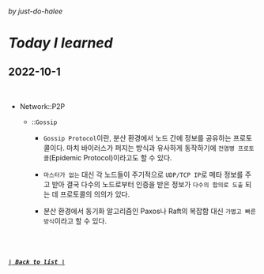 ###### _by just-do-halee_

# _Today I learned_

## 2022-10-1

<br>

- Network::P2P

  - ::`Gossip`

    - `Gossip Protocol`이란, 분산 환경에서 노드 간에 정보를 공유하는 프로토콜이다. 마치 바이러스가 퍼지는 방식과 유사하게 동작하기에 `전염병 프로토콜`(Epidemic Protocol)이라고도 할 수 있다.

    - `마스터가 없는` 대신 각 노드들이 주기적으로 `UDP/TCP IP`로 메타 정보를 주고 받아 결국 다수의 노드로부터 인증을 받은 정보가 `다수의 합의로 도출` 되는 데 프로토콜의 의의가 있다.

    - 분산 환경에서 동기화 알고리즘인 Paxos나 Raft의 복잡함 대신 `가볍고 빠른 방식`이라고 할 수 있다.

<br><br>

##### **_[`| Back to list |`](../../README.md)_**

